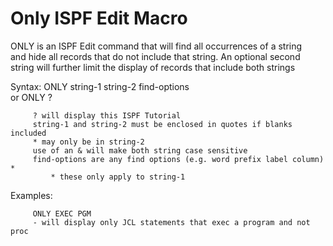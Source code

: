 # Only ISPF Edit Macro

ONLY is an ISPF Edit command that will find all occurrences of a string          
and hide all records that do not include that string. An optional second         
string will further limit the display of records that include both strings       
                                                                                 
Syntax:  ONLY string-1 string-2 find-options                                     
      or ONLY ?                                                                  
                                                                                 
         ? will display this ISPF Tutorial                                       
         string-1 and string-2 must be enclosed in quotes if blanks included     
         * may only be in string-2                                               
         use of an & will make both string case sensitive                        
         find-options are any find options (e.g. word prefix label column) *     
             * these only apply to string-1                                      
                                                                                 
Examples:                                                                        
                                                                                 
         ONLY EXEC PGM                                                           
         - will display only JCL statements that exec a program and not proc     
